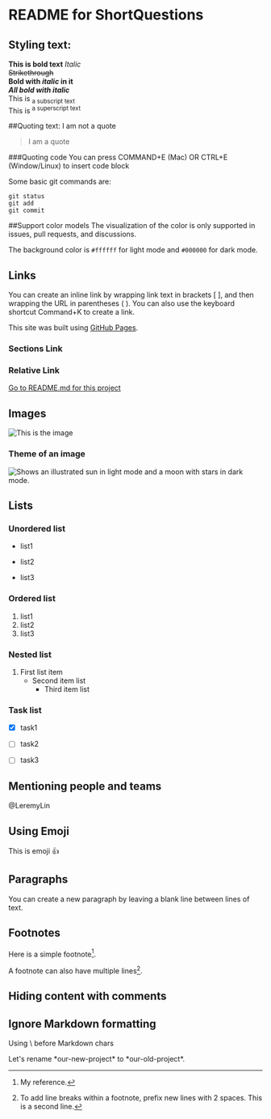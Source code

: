 # README for ShortQuestions

## Styling text:
**This is bold text**
*Italic*\
~~Strikethrough~~\
**Bold with _italic_ in it**\
***All bold with italic***\
This is <sub> a subscript text</sub>\
This is <sup> a superscript text</sup>

##Quoting text:
I am not a quote 
>I am a quote

###Quoting code
You can press COMMAND+E (Mac) OR CTRL+E (Window/Linux) to insert code block

Some basic git commands are:
```
git status
git add
git commit
```

##Support color models
The visualization of the color is only supported in issues, pull requests, and discussions.

The background color is `#ffffff` for light mode and `#000000` for dark mode.


## Links
You can create an inline link by wrapping link text in brackets [ ], and then wrapping the URL in parentheses ( ). 
You can also use the keyboard shortcut Command+K to create a link. 

This site was built using [GitHub Pages](https://pages.github.com/).

### Sections Link
### Relative Link
[Go to README.md for this project](../README.md)

## Images
![This is the image](https://myoctocat.com/assets/images/base-octocat.svg)

### Theme of an image
<picture>
  <source media="(prefers-color-scheme: light)" srcset="https://user-images.githubusercontent.com/25423296/163456776-7f95b81a-f1ed-45f7-b7ab-8fa810d529fa.png">
  <source media="(prefers-color-scheme: light)" srcset="https://user-images.githubusercontent.com/25423296/163456779-a8556205-d0a5-45e2-ac17-42d089e3c3f8.png">
  <img alt="Shows an illustrated sun in light mode and a moon with stars in dark mode." src="https://user-images.githubusercontent.com/25423296/163456779-a8556205-d0a5-45e2-ac17-42d089e3c3f8.png">
</picture>


## Lists
### Unordered list
- list1
* list2
+ list3

### Ordered list
1. list1
2. list2
3. list3

### Nested list
1. First list item
    - Second item list
        - Third item list

### Task list
- [x] task1
- [ ] task2
- [ ] task3


## Mentioning people and teams
@LeremyLin

## Using Emoji
This is emoji :+1:

## Paragraphs
You can create a new paragraph by leaving a blank line between lines of text.

## Footnotes
Here is a simple footnote[^1].

A footnote can also have multiple lines[^2].

[^1]: My reference.

[^2]: To add line breaks within a footnote, prefix new lines with 2 spaces.
This is a second line.


## Hiding content with comments
<!-- This is hiding content -->

## Ignore Markdown formatting
Using \ before Markdown chars

Let's rename \*our-new-project\* to \*our-old-project\*.













